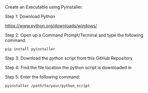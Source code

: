 Create an Executable using Pyinstaller.

Step 1: Download Python

https://www.python.org/downloads/windows/

Step 2: Open up a Command Prompt/Terminal and type the following command:
```
pip install pyinstaller
```

Step 3: Download the python script from this GitHub Repository

Step 4: Find the file location the python script is downloaded in

Step 5: Enter the following command:
```
pyinstaller /path/to/your/python_script
```
